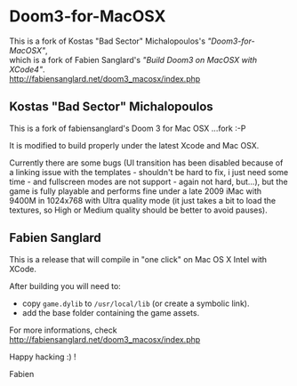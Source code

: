 # Doom3-for-MacOSX

This is a fork of Kostas "Bad Sector" Michalopoulos's *"Doom3-for-MacOSX"*,<br/>
which is a fork of Fabien Sanglard's *"Build Doom3 on MacOSX with XCode4"*.</br>
http://fabiensanglard.net/doom3_macosx/index.php

## Kostas "Bad Sector" Michalopoulos

This is a fork of fabiensanglard's Doom 3 for Mac OSX ...fork :-P

It is modified to build properly under the latest Xcode and Mac OSX.

Currently there are some bugs (UI transition has been disabled because of a
linking issue with the templates - shouldn't be hard to fix, i just need some
time - and fullscreen modes are not support - again not hard, but...), but the
game is fully playable and performs fine under a late 2009 iMac with 9400M in
1024x768 with Ultra quality mode (it just takes a bit to load the textures, so
High or Medium quality should be better to avoid pauses).

## Fabien Sanglard

This is a release that will compile in "one click" on Mac OS X Intel with XCode.

After building you will need to:
 
 - copy `game.dylib` to `/usr/local/lib` (or create a symbolic link). 
 - add the base folder containing the game assets.

For more informations, check http://fabiensanglard.net/doom3_macosx/index.php

Happy hacking :) !

Fabien
